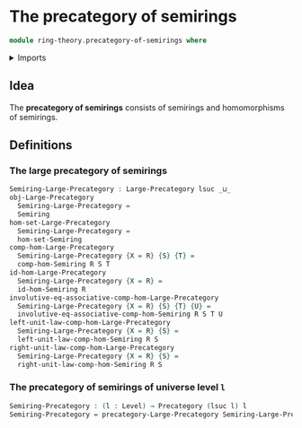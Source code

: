 # The precategory of semirings

```agda
module ring-theory.precategory-of-semirings where
```

<details><summary>Imports</summary>

```agda
open import category-theory.large-precategories
open import category-theory.precategories

open import foundation.identity-types
open import foundation.strictly-involutive-identity-types
open import foundation.universe-levels

open import ring-theory.homomorphisms-semirings
open import ring-theory.semirings
```

</details>

## Idea

The **precategory of semirings** consists of semirings and homomorphisms of
semirings.

## Definitions

### The large precategory of semirings

```agda
Semiring-Large-Precategory : Large-Precategory lsuc _⊔_
obj-Large-Precategory
  Semiring-Large-Precategory =
  Semiring
hom-set-Large-Precategory
  Semiring-Large-Precategory =
  hom-set-Semiring
comp-hom-Large-Precategory
  Semiring-Large-Precategory {X = R} {S} {T} =
  comp-hom-Semiring R S T
id-hom-Large-Precategory
  Semiring-Large-Precategory {X = R} =
  id-hom-Semiring R
involutive-eq-associative-comp-hom-Large-Precategory
  Semiring-Large-Precategory {X = R} {S} {T} {U} =
  involutive-eq-associative-comp-hom-Semiring R S T U
left-unit-law-comp-hom-Large-Precategory
  Semiring-Large-Precategory {X = R} {S} =
  left-unit-law-comp-hom-Semiring R S
right-unit-law-comp-hom-Large-Precategory
  Semiring-Large-Precategory {X = R} {S} =
  right-unit-law-comp-hom-Semiring R S
```

### The precategory of semirings of universe level `l`

```agda
Semiring-Precategory : (l : Level) → Precategory (lsuc l) l
Semiring-Precategory = precategory-Large-Precategory Semiring-Large-Precategory
```
